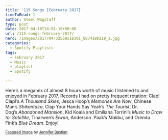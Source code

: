 ```yaml
---
title: '115 Songs [February 2017]'
timeToRead: 1 
author: Steel Wagstaff
type: post
date: 2017-04-10T14:01:19+00:00
url: /115-songs-february-2017/
hero: /images/2017/04/32569518301_8874180219_z.jpg
categories:
  - Spotify Playlists
tags:
  - February 2017
  - Music
  - playlist
  - Spotify

---
```

Here&#8217;s a megamix of almost 8 hours worth of music I listened to and enjoyed in February 2017. Records I had on pretty frequent rotation: Clap! Clap!&#8217;s _A Thousand Skies_, Jesca Hoop&#8217;s _Memories Are Now_, Chinese Man&#8217;s _Shikantaza_, Clap Your Hands Say Yeah&#8217;s _The Tourist_, Dr. Dog&#8217;s _Abandoned Mansion_, Kid Koala and Emilíana Torrini&#8217;s _Music to Draw to: Satellite_, Tinarwen&#8217;s _Elwan_, Anderson .Paak&#8217;s _Malibu_, and Orenda Fink&#8217;s _Blue Dream_. Enjoy!



<small><a href="https://www.flickr.com/photos/jenniferhelen/32569518301/in/datetaken/" target="_blank">Featured image</a> by <a href="http://jenniferbastianphotography.com" target="_blank">Jennifer Bastian</a>.</small>